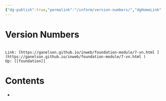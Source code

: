 ```yaml
---
{"dg-publish":true,"permalink":"/inform/version-numbers/","dgHomeLink":true,"dgPassFrontmatter":false}
---
```


# Version Numbers
```ad-info

Link: [https://ganelson.github.io/inweb/foundation-module/7-vn.html ](https://ganelson.github.io/inweb/foundation-module/7-vn.html )
Up: [[foundation]]
```

# Contents
- 